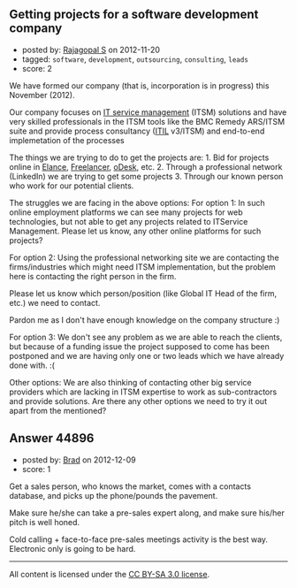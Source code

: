 ## Getting projects for a software development company

- posted by: [Rajagopal S](https://stackexchange.com/users/-1/21683-rajagopal-s) on 2012-11-20
- tagged: `software`, `development`, `outsourcing`, `consulting`, `leads`
- score: 2

We have formed our company (that is, incorporation is in progress) this November (2012).

Our company focuses on [IT service management][1] (ITSM) solutions and have very skilled professionals in the ITSM tools like the BMC Remedy ARS/ITSM suite and provide process consultancy ([ITIL][2] v3/ITSM) and end-to-end implemetation of the processes

The things we are trying to do to get the projects are: 1. Bid for projects online in [Elance][3], [Freelancer][4], [oDesk][5], etc. 2. Through a professional network (LinkedIn) we are trying to get some projects 3. Through our known person who work for our potential clients.

The struggles we are facing in the above options: For option 1: In such online employment platforms we can see many projects for web technologies, but not able to get any projects related to ITService Management. Please let us know, any other online platforms for such projects?

For option 2: Using the professional networking site we are contacting the firms/industries which might need ITSM implementation, but the problem here is contacting the right person in the firm.

Please let us know which person/position (like Global IT Head of the firm, etc.) we need to contact.

Pardon me as I don't have enough knowledge on the company structure :)

For option 3: We don't see any problem as we are able to reach the clients, but because of a funding issue the project supposed to come has been postponed and we are having only one or two leads which we have already done with. :(

Other options: We are also thinking of contacting other big service providers which are lacking in ITSM expertise to work as sub-contractors and provide solutions. Are there any other options we need to try it out apart from the mentioned?

  [1]: http://en.wikipedia.org/wiki/IT_service_management
  [2]: http://en.wikipedia.org/wiki/Information_Technology_Infrastructure_Library
  [3]: http://en.wikipedia.org/wiki/Elance
  [4]: http://en.wikipedia.org/wiki/Freelancer.com
  [5]: http://en.wikipedia.org/wiki/ODesk




## Answer 44896

- posted by: [Brad](https://stackexchange.com/users/-1/17731-brad) on 2012-12-09
- score: 1

Get a sales person, who knows the market, comes with a contacts database, and picks up the phone/pounds the pavement.

Make sure he/she can take a pre-sales expert along, and make sure his/her pitch is well honed.

Cold calling + face-to-face pre-sales meetings activity is the best way. Electronic only is going to be hard.



---

All content is licensed under the [CC BY-SA 3.0 license](https://creativecommons.org/licenses/by-sa/3.0/).
